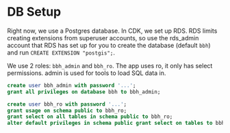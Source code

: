 # DB Setup

Right now, we use a Postgres database. In CDK, we set up RDS. RDS limits creating extensions from superuser accounts, so use the rds_admin account that RDS has set up for you to create the database (default `bbh`) and run `CREATE EXTENSION "postgis";`.

We use 2 roles: `bbh_admin` and `bbh_ro`. The app uses ro, it only has select permissions. admin is used for tools to load SQL data in.

```sql
create user bbh_admin with password '...';
grant all privileges on database bbh to bbh_admin;

create user bbh_ro with password '...';
grant usage on schema public to bbh_ro;
grant select on all tables in schema public to bbh_ro;
alter default privileges in schema public grant select on tables to bbh_ro;
```
